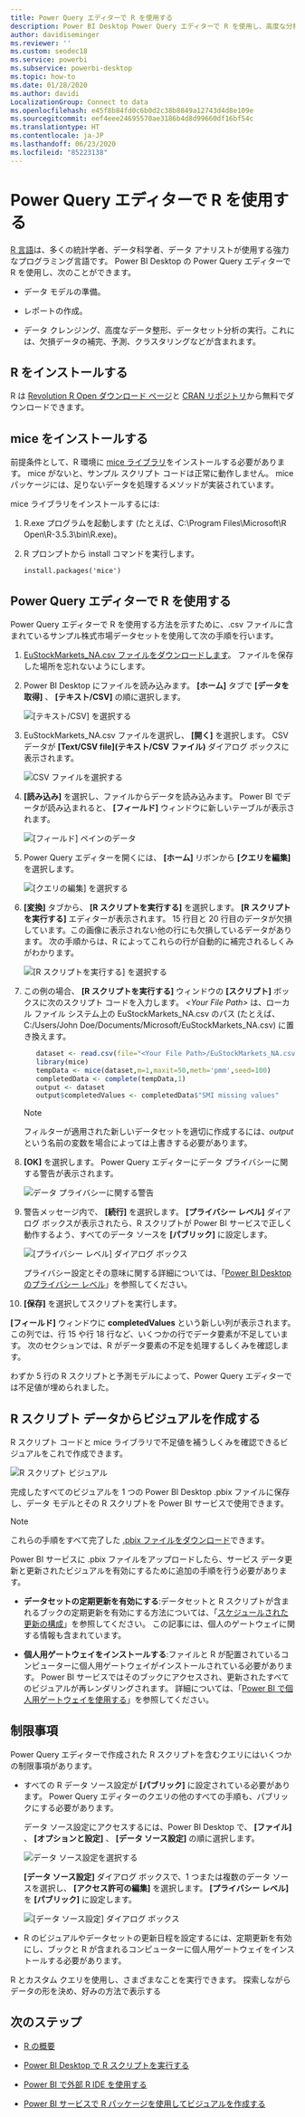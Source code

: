 ```yaml
---
title: Power Query エディターで R を使用する
description: Power BI Desktop Power Query エディターで R を使用し、高度な分析を行う
author: davidiseminger
ms.reviewer: ''
ms.custom: seodec18
ms.service: powerbi
ms.subservice: powerbi-desktop
ms.topic: how-to
ms.date: 01/28/2020
ms.author: davidi
LocalizationGroup: Connect to data
ms.openlocfilehash: e45f8b84fd0c6b0d2c38b8849a12743d4d8e109e
ms.sourcegitcommit: eef4eee24695570ae3186b4d8d99660df16bf54c
ms.translationtype: HT
ms.contentlocale: ja-JP
ms.lasthandoff: 06/23/2020
ms.locfileid: "85223138"
---
```

# <a name="use-r-in-power-query-editor"></a>Power Query エディターで R を使用する

[R 言語](https://mran.microsoft.com/documents/what-is-r)は、多くの統計学者、データ科学者、データ アナリストが使用する強力なプログラミング言語です。 Power BI Desktop の Power Query エディターで R を使用し、次のことができます。

* データ モデルの準備。

* レポートの作成。

* データ クレンジング、高度なデータ整形、データセット分析の実行。これには、欠損データの補完、予測、クラスタリングなどが含まれます。  

## <a name="install-r"></a>R をインストールする

R は [Revolution R Open ダウンロード ページ](https://mran.revolutionanalytics.com/download/)と [CRAN リポジトリ](https://cran.r-project.org/bin/windows/base/)から無料でダウンロードできます。

## <a name="install-mice"></a>mice をインストールする

前提条件として、R 環境に [mice ライブラリ](https://www.rdocumentation.org/packages/mice/versions/3.5.0/topics/mice)をインストールする必要があります。 mice がないと、サンプル スクリプト コードは正常に動作しません。 mice パッケージには、足りないデータを処理するメソッドが実装されています。

mice ライブラリをインストールするには:

1. R.exe プログラムを起動します (たとえば、C:\Program Files\Microsoft\R Open\R-3.5.3\bin\R.exe)。  

2. R プロンプトから install コマンドを実行します。

   ``` 
   install.packages('mice') 
   ```

## <a name="use-r-in-power-query-editor"></a>Power Query エディターで R を使用する

Power Query エディターで R を使用する方法を示すために、.csv ファイルに含まれているサンプル株式市場データセットを使用して次の手順を行います。

1. [EuStockMarkets_NA.csv ファイルをダウンロードします](https://download.microsoft.com/download/F/8/A/F8AA9DC9-8545-4AAE-9305-27AD1D01DC03/EuStockMarkets_NA.csv)。 ファイルを保存した場所を忘れないようにします。

1. Power BI Desktop にファイルを読み込みます。 **[ホーム]** タブで **[データを取得]** 、 **[テキスト/CSV]** の順に選択します。

   ![[テキスト/CSV] を選択する](media/desktop-r-in-query-editor/r-in-query-editor_1.png)

1. EuStockMarkets_NA.csv ファイルを選択し、 **[開く]** を選択します。 CSV データが **[Text/CSV file]\(テキスト/CSV ファイル\)** ダイアログ ボックスに表示されます。

   ![CSV ファイルを選択する](media/desktop-r-in-query-editor/r-in-query-editor_2.png)

1. **[読み込み]** を選択し、ファイルからデータを読み込みます。 Power BI でデータが読み込まれると、 **[フィールド]** ウィンドウに新しいテーブルが表示されます。

   ![[フィールド] ペインのデータ](media/desktop-r-in-query-editor/r-in-query-editor_3.png)

1. Power Query エディターを開くには、 **[ホーム]** リボンから **[クエリを編集]** を選択します。

   ![[クエリの編集] を選択する](media/desktop-r-in-query-editor/r-in-query-editor_4.png)

1. **[変換]** タブから、 **[R スクリプトを実行する]** を選択します。 **[R スクリプトを実行する]** エディターが表示されます。 15 行目と 20 行目のデータが欠損しています。この画像に表示されない他の行にも欠損しているデータがあります。 次の手順からは、R によってこれらの行が自動的に補完されるしくみがわかります。

   ![[R スクリプトを実行する] を選択する](media/desktop-r-in-query-editor/r-in-query-editor_5d.png)

1. この例の場合、 **[R スクリプトを実行する]** ウィンドウの **[スクリプト]** ボックスに次のスクリプト コードを入力します。 *&lt;Your File Path&gt;* は、ローカル ファイル システム上の EuStockMarkets_NA.csv のパス (たとえば、C:/Users/John Doe/Documents/Microsoft/EuStockMarkets_NA.csv) に置き換えます。

    ```r
       dataset <- read.csv(file="<Your File Path>/EuStockMarkets_NA.csv", header=TRUE, sep=",")
       library(mice)
       tempData <- mice(dataset,m=1,maxit=50,meth='pmm',seed=100)
       completedData <- complete(tempData,1)
       output <- dataset
       output$completedValues <- completedData$"SMI missing values"
    ```

    > [!NOTE]
    > フィルターが適用された新しいデータセットを適切に作成するには、*output* という名前の変数を場合によっては上書きする必要があります。

7. **[OK]** を選択します。 Power Query エディターにデータ プライバシーに関する警告が表示されます。

   ![データ プライバシーに関する警告](media/desktop-r-in-query-editor/r-in-query-editor_6.png)
8. 警告メッセージ内で、 **[続行]** を選択します。 **[プライバシー レベル]** ダイアログ ボックスが表示されたら、R スクリプトが Power BI サービスで正しく動作するよう、すべてのデータ ソースを **[パブリック]** に設定します。 

   ![[プライバシー レベル] ダイアログ ボックス](media/desktop-r-in-query-editor/r-in-query-editor_7.png)

   プライバシー設定とその意味に関する詳細については、「[Power BI Desktop のプライバシー レベル](../admin/desktop-privacy-levels.md)」を参照してください。

 9. **[保存]** を選択してスクリプトを実行します。 

   **[フィールド]** ウィンドウに **completedValues** という新しい列が表示されます。 この列では、行 15 や行 18 行など、いくつかの行でデータ要素が不足しています。 次のセクションでは、R がデータ要素の不足を処理するしくみを確認します。

   わずか 5 行の R スクリプトと予測モデルによって、Power Query エディターでは不足値が埋められました。

## <a name="create-visuals-from-r-script-data"></a>R スクリプト データからビジュアルを作成する

R スクリプト コードと mice ライブラリで不足値を補うしくみを確認できるビジュアルをこれで作成できます。

![R スクリプト ビジュアル](media/desktop-r-in-query-editor/r-in-query-editor_8a.png)

完成したすべてのビジュアルを 1 つの Power BI Desktop .pbix ファイルに保存し、データ モデルとその R スクリプトを Power BI サービスで使用できます。

> [!NOTE]
> これらの手順をすべて完了した [.pbix ファイルをダウンロード](https://download.microsoft.com/download/F/8/A/F8AA9DC9-8545-4AAE-9305-27AD1D01DC03/Complete%20Values%20with%20R%20in%20PQ.pbix)できます。

Power BI サービスに .pbix ファイルをアップロードしたら、サービス データ更新と更新されたビジュアルを有効にするために追加の手順を行う必要があります。  

* **データセットの定期更新を有効にする**:データセットと R スクリプトが含まれるブックの定期更新を有効にする方法については、「[スケジュールされた更新の構成](refresh-scheduled-refresh.md)」を参照してください。 この記事には、個人のゲートウェイに関する情報も含まれています。

* **個人用ゲートウェイをインストールする**:ファイルと R が配置されているコンピューターに個人用ゲートウェイがインストールされている必要があります。 Power BI サービスではそのブックにアクセスされ、更新されたすべてのビジュアルが再レンダリングされます。 詳細については、「[Power BI で個人用ゲートウェイを使用する](service-gateway-personal-mode.md)」を参照してください。

## <a name="limitations"></a>制限事項

Power Query エディターで作成された R スクリプトを含むクエリにはいくつかの制限事項があります。

* すべての R データ ソース設定が **[パブリック]** に設定されている必要があります。 Power Query エディターのクエリの他のすべての手順も、パブリックにする必要があります。 

   データ ソース設定にアクセスするには、Power BI Desktop で、 **[ファイル]** 、 **[オプションと設定]** 、 **[データ ソース設定]** の順に選択します。

   ![データ ソース設定を選択する](media/desktop-r-in-query-editor/r-in-query-editor_9.png)

   **[データ ソース設定]** ダイアログ ボックスで、1 つまたは複数のデータ ソースを選択し、 **[アクセス許可の編集]** を選択します。 **[プライバシー レベル]** を **[パブリック]** に設定します。

   ![[データ ソース設定] ダイアログ ボックス](media/desktop-r-in-query-editor/r-in-query-editor_10.png)  
  
* R のビジュアルやデータセットの更新日程を設定するには、定期更新を有効にし、ブックと R が含まれるコンピューターに個人用ゲートウェイをインストールする必要があります。 

R とカスタム クエリを使用し、さまざまなことを実行できます。 探索しながらデータの形を決め、好みの方法で表示する

## <a name="next-steps"></a>次のステップ

* [R の概要](https://mran.microsoft.com/documents/what-is-r) 

* [Power BI Desktop で R スクリプトを実行する](desktop-r-scripts.md) 

* [Power BI で外部 R IDE を使用する](desktop-r-ide.md) 

* [Power BI サービスで R パッケージを使用してビジュアルを作成する](service-r-packages-support.md)
